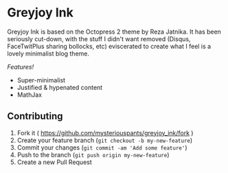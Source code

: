 # Greyjoy Ink

Greyjoy Ink is based on the Octopress 2 theme by Reza Jatnika. It has
been seriously cut-down, with the stuff I didn't want removed (Disqus,
FaceTwitPlus sharing bollocks, etc) eviscerated to create what I feel is
a lovely minimalist blog theme.

*Features!*

* Super-minimalist
* Justified & hypenated content
* MathJax

## Contributing

1. Fork it ( https://github.com/mysteriouspants/greyjoy_ink/fork )
2. Create your feature branch (`git checkout -b my-new-feature`)
3. Commit your changes (`git commit -am 'Add some feature'`)
4. Push to the branch (`git push origin my-new-feature`)
5. Create a new Pull Request
